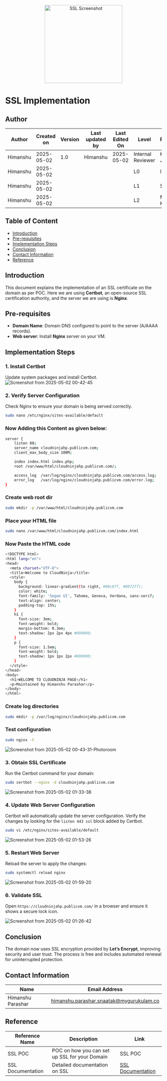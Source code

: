 <p align="center">
  <img src="https://github.com/user-attachments/assets/c84c3e52-5ae3-40e2-a88e-6a36754af5f1" alt="SSL Screenshot" width="250"/>
</p>


# SSL Implementation

## Author

| **Author** | **Created on** | **Version** | **Last updated by** | **Last Edited On** | **Level**          | **Reviewer**    |
|------------|----------------|-------------|---------------------|--------------------|--------------------|-----------------|
| Himanshu   | 2025-05-02     | 1.0         | Himanshu            | 2025-05-02         | Internal Reviewer  | Komal Jaiswal   |
| Himanshu   | 2025-05-02     |             |                     |                    | L0                 | Imran           |
| Himanshu   | 2025-05-02     |             |                     |                    | L1                 | Shashi          |
| Himanshu   | 2025-05-02     |             |                     |                    | L2                 | Mahesh Kumar    |


## Table of Content

- [Introduction](#introduction)
- [Pre-requisites](#pre-requisites)
- [Implementation Steps](#implementation-steps)
- [Conclusion](#conclusion)
- [Contact Information](#contact-information)
- [Reference](#reference)


## Introduction

This document explains the implementation of an SSL certificate on the domain as per POC. Here we are using **Certbot**, an open-source SSL certification authority, and the server we are using is **Nginx**.

## Pre-requisites

- **Domain Name**: Domain DNS configured to point to the server (A/AAAA records).
- **Web server**: Install **Nginx** server on your VM.

## Implementation Steps

### 1. Install Certbot

Update system packages and install Certbot.
![Screenshot from 2025-05-02 00-42-45](https://github.com/user-attachments/assets/24fbc483-580a-4ecf-ac12-a89909db3240)


### 2. Verify Server Configuration

Check Nginx to ensure your domain is being served correctly.

```sh
sudo nano /etc/nginx/sites-available/default
```
### Now Adding this Content as given below:

```sh
server {
    listen 80;
    server_name cloudninjahp.publicvm.com;
    client_max_body_size 100M;

    index index.html index.php;
    root /var/www/html/cloudninjahp.publicvm.com/;

    access_log  /var/log/nginx/cloudninjahp.publicvm.com/access.log;
    error_log   /var/log/nginx/cloudninjahp.publicvm.com/error.log;
}
```
### Create web root dir
```sh
sudo mkdir -p /var/www/html/cloudninjahp.publicvm.com
```

### Place your HTML file
```sh
sudo nano /var/www/html/cloudninjahp.publicvm.com/index.html
```
### Now Paste the HTML code
```sh
<!DOCTYPE html>
<html lang="en">
<head>
  <meta charset="UTF-8">
  <title>Welcome to CloudNinja</title>
  <style>
    body {
      background: linear-gradient(to right, #00c6ff, #0072ff);
      color: white;
      font-family: 'Segoe UI', Tahoma, Geneva, Verdana, sans-serif;
      text-align: center;
      padding-top: 15%;
    }
    h1 {
      font-size: 3em;
      font-weight: bold;
      margin-bottom: 0.3em;
      text-shadow: 2px 2px 4px #000000;
    }
    p {
      font-size: 1.5em;
      font-weight: bold;
      text-shadow: 1px 1px 2px #000000;
    }
  </style>
</head>
<body>
  <h1>WELCOME TO CLOUDNINJA PAGE</h1>
  <p>Maintained by Himanshu Parashar</p>
</body>
</html>
```
### Create log directories
```sh
sudo mkdir -p /var/log/nginx/cloudninjahp.publicvm.com
```
### Test configuration
```sh
sudo nginx -t
```
![Screenshot from 2025-05-02 00-43-31-Photoroom](https://github.com/user-attachments/assets/d9ed25de-14c2-4656-b076-3b9c2e98851f)

### 3. Obtain SSL Certificate

Run the Certbot command for your domain:
```bash
sudo certbot --nginx -d cloudninjahp.publicvm.com
```
![Screenshot from 2025-05-02 01-33-38](https://github.com/user-attachments/assets/51643a66-ecf5-4571-959d-09fa0e803acc)

### 4. Update Web Server Configuration

Certbot will automatically update the server configuration. Verify the changes by looking for the `listen 443 ssl` block added by Certbot.
```sh
sudo vi /etc/nginx/sites-available/default
```
![Screenshot from 2025-05-02 01-53-26](https://github.com/user-attachments/assets/8e8005f6-2472-4e39-8631-8f6445972e3f)


### 5. Restart Web Server

Reload the server to apply the changes:
```bash
sudo systemctl reload nginx
```
![Screenshot from 2025-05-02 01-59-20](https://github.com/user-attachments/assets/96a5aa42-6ef5-436c-b874-53a65dd2e598)

### 6. Validate SSL

Open `https://cloudninjahp.publicvm.com/` in a browser and ensure it shows a secure lock icon.

![Screenshot from 2025-05-02 01-26-42](https://github.com/user-attachments/assets/9b86dc98-54d5-42d9-9737-e4ea7ca68560)


## Conclusion

The domain now uses SSL encryption provided by **Let’s Encrypt**, improving security and user trust. The process is free and includes automated renewal for uninterrupted protection.

##  **Contact Information**

| Name              | Email Address                                   |
|-------------------|--------------------------------------------------|
| Himanshu Parashar | himanshu.parashar.snaatak@mygurukulam.co         |

## Reference

| **Reference Name**  | **Description**                            | **Link**                |
|---------------------|--------------------------------------------|-------------------------|
| SSL POC             | POC on how you can set up SSL for your Domain | SSL POC                 |
| SSL Documentation   | Detailed documentation on SSL              | [SSL Documentation](https://github.com/Cloud-NInja-snaatak/Documentation/blob/aniruddh_SCRUM-121/domain_security/ssl/ssl_document/README.md) |

